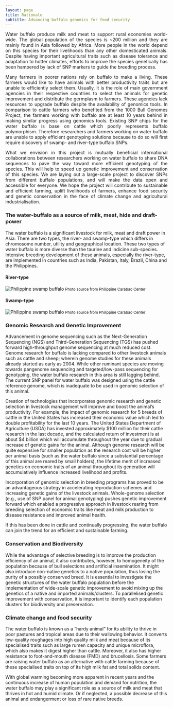 ```yaml
---
layout: page
title: Rationale
subtitle: Advancing buffalo genomics for food security
---
```


<!-- <span style="color:blue">...in progress...</span> -->

<p><div style="text-align: justify">
Water buffalo produce milk and meat to support rural economies world-wide. The global population of the species is ~200 million and they are mainly found in Asia followed by Africa. More people in the world depend on this species for their livelihoods than any other domesticated animals<!--(FAO 2000 (cite FAO (2000) World Watch List for Domestic Animal Diversity, 3rd edn (Ed. by B.D. Scherf). FAO, Rome)-->. Despite having important agricultural traits such as disease tolerance and adaptation to hotter climates, efforts to improve the species genetically has been hampered by lack of SNP markers to guide the breeding process.
</div></p>

<p><div style="text-align: justify">
Many farmers in poorer nations rely on buffalo to make a living. These farmers would like to have animals with better productivity traits but are unable to efficiently select them. Usually, it is the role of main government agencies in their respective countries to select the animals for genetic improvement and distribute the germplasm to farmers. These agencies lack resources to upgrade buffalo despite the availability of genomics tools. In comparison to cattle farmers who benefited from the 1000 Bull Genomes Project, the farmers working with buffalo are at least 10 years behind in making similar progress using genomics tools. Existing SNP chips for the water buffalo is base on cattle which poorly represents buffalo polymorphism. Therefore researchers and farmers working on water buffalo are unable to apply efficient genotyping solutions because to do so will first require discovery of swamp- and river-type buffalo SNPs.
</div></p>

<p><div style="text-align: justify">
What we envision in this project is mutually beneficial international collaborations between researchers working on water buffalo to share DNA sequences to pave the way toward more efficient genotyping of the species. This will help to speed up genetic improvement and conservation of this species. We are laying out a large-scale project to discover SNPs from different buffalo populations, and will make the data open and accessible for everyone. We hope the project will contribute to sustainable and efficient farming, uplift livelihoods of farmers, enhance food security and genetic conservation in the face of climate change and agricultural industrialisation.
</div></p>

### The water-buffalo as a source of milk, meat, hide and draft-power

The water buffalo is a significant livestock for milk, meat and draft power in Asia. There are two types, the river- and swamp-type which differs in chromosome number, utility and geographical location. These two types of water buffalo is more diverse than the taurine and indicine sub-species. Intensive breeding development of these animals, especially the river-type, are implemented in countries such as India, Pakistan, Italy, Brazil, China and the Philippines.

#### River-type
<img src="/assets/img/rb_1.jpg" alt="Philippine swamp buffalo">
<small>Photo source from Philippine Carabao Center</small>


#### Swamp-type

<img src="/assets/img/sb_1.jpg" alt="Philippine swamp buffalo">
<small>Photo source from Philippine Carabao Center</small>



### Genomic Research and Genetic Improvement
<!-- How sequence analysis and SNP chip is important- for selective breeding, parentage, optimal mating, and diversity and conservation applications -->

Advancement in genome sequencing such as the Next-Generation Sequencing (NGS) and Third-Generation Sequencing (TGS) has pushed forward high-throughput genome sequencing at much reduced cost. Genome research for buffalo is lacking compared to other livestock animals such as cattle and sheep; wherein genome studies for these animals already started as early as 2004. While other ruminant species are moving towards pangenome sequencing and targeted/low-pass sequencing for genotyping, the water buffalo research in this area is still lagging behind. The current SNP panel for water buffalo was designed using the cattle reference genome, which is inadequate to be used in genomic selection of this animal.


Creation of technologies that incorporates genomic research and genetic selection in livestock management will improve and boost the animal’s productivity. For example, the impact of genomic research for 5 breeds of cattle in the United States has increased their economic value which led to double profitability for the last 10 years. The United States Department of Agriculture (USDA) has invested approximately $100 million for their cattle research in the last decade, and the calculated return of investment is at about $4 billion which will accumulate throughout the year due to gradual increase of genetic gains for the animal<!-- (Rexroad et al., 2019) -->. Although genome research will be quite expensive for smaller population as the research cost will be higher per animal basis (such as the water buffalo since a substantial percentage of this animal are reared by small holders), the lifetime merit of increased genetics on economic traits of an animal throughout its generation will accumulatively influence increased livelihood and profits<!-- (Biscarini et al., 2015; Pineda et al., 2021; Rexroad et al., 2019) -->.

Incorporation of genomic selection in breeding programs has proved to be an advantageous strategy in accelerating reproduction schemes and increasing genetic gains of the livestock animals<!--(Dekkers, 2012; Xu et al., 2020)-->. Whole-genome selection (e.g., use of SNP panel for animal genotyping) pushes genetic improvement forward which enabled a progressive approach in livestock rearing from breeding selection of economic traits like meat and milk production to disease resistance and improved animal health<!-- (Miller, 2010; Womack, 2005) -->.

If this has been done in cattle and continually progressing, the water buffalo can join the trend for an efficient and sustainable farming.

### Conservation and Biodiversity

While the advantage of selective breeding is to improve the production efficiency of an animal, it also contributes, however, to homogeneity of the population because of bull selections and artificial insemination. It might also introduce non-native genetics to a native population, thus losing the purity of a possibly conserved breed. It is essential to investigate the genetic structures of the water buffalo population before the implementation of wide-scale genetic improvement to avoid mixing up the genetics of a native and imported animals/clusters. To parallelised genetic improvement with conservation, it is important to identify each population clusters for biodiversity and preservation. 

### Climate change and food security

The water buffalo is known as a “hardy animal” for its ability to thrive in poor pastures and tropical areas due to their wallowing behavior. It converts low-quality roughages into high quality milk and meat because of its specialised traits such as large rumen capacity and unique microflora, which also makes it digest higher than cattle. Moreover, it also has higher resistance to foot-and-mouth disease (FMD) and brucellosis. Some farmers are raising water buffalo as an alternative with cattle farming because of these specialised traits on top of its high milk fat and total solids content. 

With global warming becoming more apparent in recent years and the continuous increase of human population and demand for nutrition, the water buffalo may play a significant role as a source of milk and meat that thrives in hot and humid climate. Or if neglected, a possible decrease of this animal and endangerment or loss of rare native breeds. 

<!-- https://www.sciencedirect.com/science/article/pii/B9780123744074002296, https://www.ncbi.nlm.nih.gov/pmc/articles/PMC7738740/ -->



